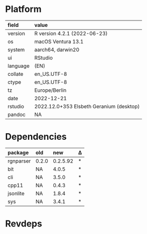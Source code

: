 # Platform

|field    |value                                    |
|:--------|:----------------------------------------|
|version  |R version 4.2.1 (2022-06-23)             |
|os       |macOS Ventura 13.1                       |
|system   |aarch64, darwin20                        |
|ui       |RStudio                                  |
|language |(EN)                                     |
|collate  |en_US.UTF-8                              |
|ctype    |en_US.UTF-8                              |
|tz       |Europe/Berlin                            |
|date     |2022-12-21                               |
|rstudio  |2022.12.0+353 Elsbeth Geranium (desktop) |
|pandoc   |NA                                       |

# Dependencies

|package   |old   |new      |Δ  |
|:---------|:-----|:--------|:--|
|rgnparser |0.2.0 |0.2.5.92 |*  |
|bit       |NA    |4.0.5    |*  |
|cli       |NA    |3.5.0    |*  |
|cpp11     |NA    |0.4.3    |*  |
|jsonlite  |NA    |1.8.4    |*  |
|sys       |NA    |3.4.1    |*  |

# Revdeps

